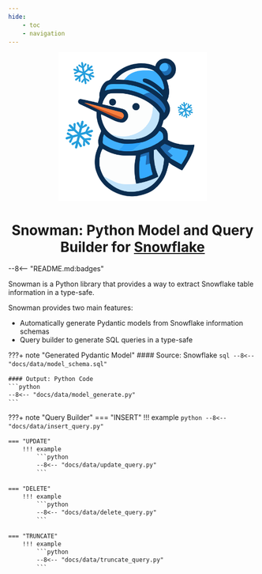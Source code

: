 ```yaml
---
hide:
    - toc
    - navigation
---
```


<div style="text-align: center">
    <img alt="logo" src="https://raw.githubusercontent.com/yassun7010/snowman-py/main/docs/images/logo.svg" width="300" />
    <h1><strong>Snowman:</strong> Python Model and Query Builder for
    <a href="https://www.snowflake.com/">Snowflake</a></h1>
</div>

--8<-- "README.md:badges"

Snowman is a Python library that provides a way to extract Snowflake table information in a type-safe.

Snowman provides two main features:

* Automatically generate Pydantic models from Snowflake information schemas
* Query builder to generate SQL queries in a type-safe

???+ note "Generated Pydantic Model"
    #### Source: Snowflake
    ```sql
    --8<-- "docs/data/model_schema.sql"
    ```

    #### Output: Python Code
    ```python
    --8<-- "docs/data/model_generate.py"
    ```

???+ note "Query Builder"
    === "INSERT"
        !!! example
            ```python
            --8<-- "docs/data/insert_query.py"
            ```

    === "UPDATE"
        !!! example
            ```python
            --8<-- "docs/data/update_query.py"
            ```

    === "DELETE"
        !!! example
            ```python
            --8<-- "docs/data/delete_query.py"
            ```

    === "TRUNCATE"
        !!! example
            ```python
            --8<-- "docs/data/truncate_query.py"
            ```
